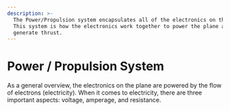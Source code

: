 ```yaml
---
description: >-
  The Power/Propulsion system encapsulates all of the electronics on the plane.
  This system is how the electronics work together to power the plane and
  generate thrust.
---
```


# Power / Propulsion System

As a general overview, the electronics on the plane are powered by the flow of electrons \(electricity\). When it comes to electricity, there are three important aspects: voltage, amperage, and resistance.

